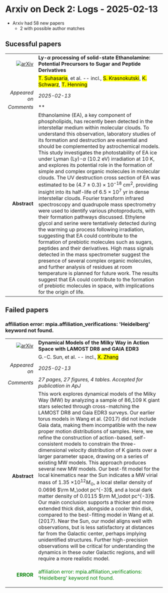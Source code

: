 # Arxiv on Deck 2: Logs - 2025-02-13

* Arxiv had 58 new papers
    * 2 with possible author matches

## Sucessful papers


|||
|---:|:---|
| [![arXiv](https://img.shields.io/badge/arXiv-2502.07970-b31b1b.svg)](https://arxiv.org/abs/2502.07970) | **Ly-$α$ processing of solid-state Ethanolamine: Potential Precursors to Sugar and Peptide Derivatives**  |
|| <mark>T. Suhasaria</mark>, et al. -- incl., <mark>S. Krasnokutski</mark>, <mark>K. Schwarz</mark>, <mark>T. Henning</mark> |
|*Appeared on*| *2025-02-13*|
|*Comments*| **|
|**Abstract**|            Ethanolamine (EA), a key component of phospholipids, has recently been detected in the interstellar medium within molecular clouds. To understand this observation, laboratory studies of its formation and destruction are essential and should be complemented by astrochemical models. This study investigates the photostability of EA ice under Lyman (Ly)-$\alpha$ (10.2 eV) irradiation at 10 K, and explores its potential role in the formation of simple and complex organic molecules in molecular clouds. The UV destruction cross section of EA was estimated to be ($4.7\pm0.3)\times10^{-18}$ cm$^2$, providing insight into its half-life of $6.5\times10^{7}$ yr in dense interstellar clouds. Fourier transform infrared spectroscopy and quadrupole mass spectrometry were used to identify various photoproducts, with their formation pathways discussed. Ethylene glycol and serine were tentatively detected during the warming up process following irradiation, suggesting that EA could contribute to the formation of prebiotic molecules such as sugars, peptides and their derivatives. High mass signals detected in the mass spectrometer suggest the presence of several complex organic molecules, and further analysis of residues at room temperature is planned for future work. The results suggest that EA could contribute to the formation of prebiotic molecules in space, with implications for the origin of life.         |

## Failed papers

### affiliation error: mpia.affiliation_verifications: 'Heidelberg' keyword not found. 


|||
|---:|:---|
| [![arXiv](https://img.shields.io/badge/arXiv-2502.08164-b31b1b.svg)](https://arxiv.org/abs/2502.08164) | **Dynamical Models of the Milky Way in Action Space with LAMOST DR8 and GAIA EDR3**  |
|| G.-C. Sun, et al. -- incl., <mark>X. Zhang</mark> |
|*Appeared on*| *2025-02-13*|
|*Comments*| *27 pages, 27 figures, 4 tables. Accepted for publication in ApJ*|
|**Abstract**|            This work explores dynamical models of the Milky Way (MW) by analyzing a sample of 86,109 K giant stars selected through cross-matching the LAMOST DR8 and Gaia EDR3 surveys. Our earlier torus models in Wang et al. (2017) did not include Gaia data, making them incompatible with the new proper motion distributions of samples. Here, we refine the construction of action-based, self-consistent models to constrain the three-dimensional velocity distribution of K giants over a larger parameter space, drawing on a series of existing MW models. This approach produces several new MW models. Our best-fit model for the local kinematics near the Sun indicates a MW virial mass of 1.35 $\times 10^{12} M_\odot$, a local stellar density of 0.0696 $\rm M_\odot pc^{-3}$, and a local dark matter density of 0.0115 $\rm M_\odot pc^{-3}$. Our main conclusion supports a thicker and more extended thick disk, alongside a cooler thin disk, compared to the best-fitting model in Wang et al. (2017). Near the Sun, our model aligns well with observations, but is less satisfactory at distances far from the Galactic center, perhaps implying unidentified structures. Further high-precision observations will be critical for understanding the dynamics in these outer Galactic regions, and will require a more realistic model.         |
|<p style="color:green"> **ERROR** </p>| <p style="color:green">affiliation error: mpia.affiliation_verifications: 'Heidelberg' keyword not found.</p> |

